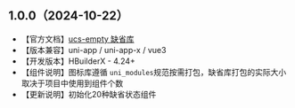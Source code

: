 ## 1.0.0（2024-10-22）
- 【官方文档】[ucs-empty 缺省库](https://ucs.cloudsimpler.com/library/ucs-empty)
- 【版本兼容】uni-app / uni-app-x / vue3
- 【开发版本】HBuilderX - 4.24+
- 【组件说明】图标库遵循 `uni_modules`规范按需打包，缺省库打包的实际大小取决于项目中使用到组件个数
- 【更新说明】初始化20种缺省状态组件
